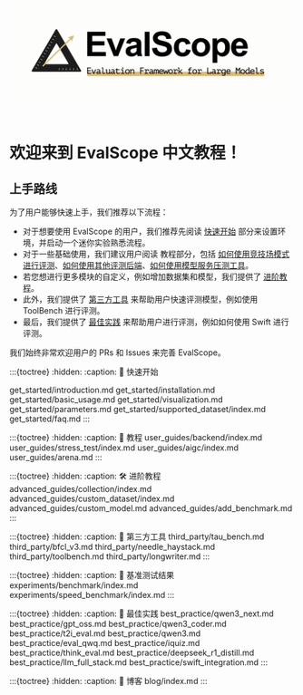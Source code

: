 ![EvalScope Logo](_static/images/evalscope_logo.png)

<br>

# 欢迎来到 EvalScope 中文教程！

## 上手路线

为了用户能够快速上手，我们推荐以下流程：

- 对于想要使用 EvalScope 的用户，我们推荐先阅读 [快速开始](get_started/introduction.md) 部分来设置环境，并启动一个迷你实验熟悉流程。
- 对于一些基础使用，我们建议用户阅读 教程部分，包括 [如何使用竞技场模式进行评测](user_guides/arena.md)、[如何使用其他评测后端](user_guides/backend/index.md)、[如何使用模型服务压测工具](user_guides/stress_test/index.md)。
- 若您想进行更多模块的自定义，例如增加数据集和模型，我们提供了 [进阶教程](advanced_guides/custom_dataset/index.md)。
- 此外，我们提供了 [第三方工具](third_party/toolbench.md) 来帮助用户快速评测模型，例如使用 ToolBench 进行评测。
- 最后，我们提供了 [最佳实践](best_practice/swift_integration.md) 来帮助用户进行评测，例如如何使用 Swift 进行评测。

我们始终非常欢迎用户的 PRs 和 Issues 来完善 EvalScope。


:::{toctree}
:hidden:
:caption: 🚀 快速开始

get_started/introduction.md
get_started/installation.md
get_started/basic_usage.md
get_started/visualization.md
get_started/parameters.md
get_started/supported_dataset/index.md
get_started/faq.md
:::

:::{toctree}
:hidden:
:caption: 🔧 教程
user_guides/backend/index.md
user_guides/stress_test/index.md
user_guides/aigc/index.md
user_guides/arena.md
:::

:::{toctree}
:hidden:
:caption: 🛠️ 进阶教程
advanced_guides/collection/index.md
advanced_guides/custom_dataset/index.md
advanced_guides/custom_model.md
advanced_guides/add_benchmark.md
:::

:::{toctree}
:hidden:
:caption: 🧰 第三方工具
third_party/tau_bench.md
third_party/bfcl_v3.md
third_party/needle_haystack.md
third_party/toolbench.md
third_party/longwriter.md
:::

:::{toctree}
:hidden:
:caption: 🧪 基准测试结果
experiments/benchmark/index.md
experiments/speed_benchmark/index.md
:::

:::{toctree}
:hidden:
:caption: 📖 最佳实践
best_practice/qwen3_next.md
best_practice/gpt_oss.md
best_practice/qwen3_coder.md
best_practice/t2i_eval.md
best_practice/qwen3.md
best_practice/eval_qwq.md
best_practice/iquiz.md
best_practice/think_eval.md
best_practice/deepseek_r1_distill.md
best_practice/llm_full_stack.md
best_practice/swift_integration.md
:::

:::{toctree}
:hidden:
:caption: 🌟 博客
blog/index.md
:::
